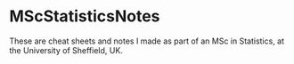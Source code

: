 MScStatisticsNotes
==================

These are cheat sheets and notes I made as part of an MSc in Statistics, at the University of Sheffield, UK.
